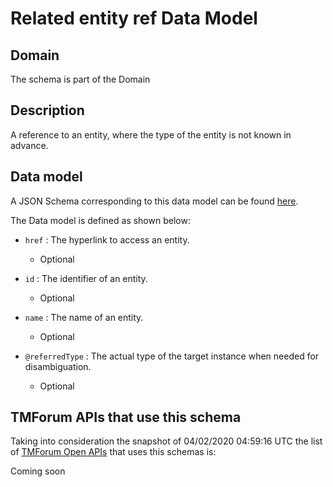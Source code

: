 # Related entity ref Data Model

## Domain

The  schema is part of the  Domain

## Description

A reference to an entity, where the type of the entity is not known in advance.

## Data model

A JSON Schema corresponding to this data model can be found
[here](https://github.com/tmforum-rand/schemas/blob/candidates/Common/RelatedEntityRef.schema.json).

The Data model is defined as shown below:

- `href` : The hyperlink to access an entity.

  - Optional


- `id` : The identifier of an entity.

  - Optional


- `name` : The name of an entity.

  - Optional


- `@referredType` : The actual type of the target instance when needed for disambiguation.

  - Optional






## TMForum APIs that use this schema

Taking into consideration the snapshot of 04/02/2020 04:59:16 UTC the list of [TMForum Open APIs](https://www.tmforum.org/open-apis/) that uses this schemas is:

Coming soon